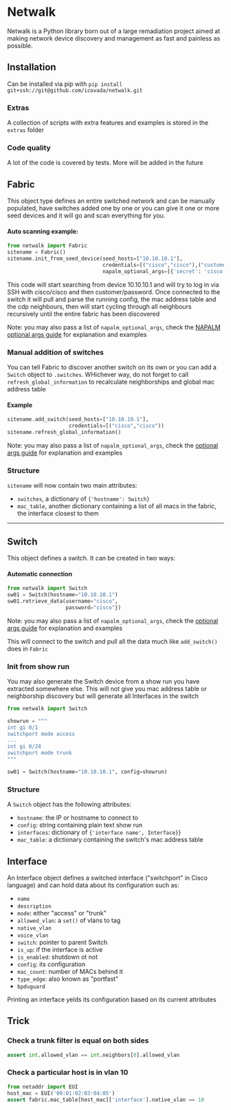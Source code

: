 # Netwalk

Netwalk is a Python library born out of a large remadiation project aimed at making network device discovery and management as fast and painless as possible.

## Installation
Can be installed via pip with `pip install git+ssh://git@github.com/icovada/netwalk.git`

### Extras
A collection of scripts with extra features and examples is stored in the `extras` folder

### Code quality
A lot of the code is covered by tests. More will be added in the future

## Fabric

This object type defines an entire switched network and can be manually populated, have switches added one by one or you can give it one or more seed devices and it will go and scan everything for you.

#### Auto scanning example:
```python
from netwalk import Fabric
sitename = Fabric()
sitename.init_from_seed_device(seed_hosts=["10.10.10.1"],
                               credentials=[("cisco","cisco"),("customer","password")]
                               napalm_optional_args=[{'secret': 'cisco'}, {'transport': 'telnet'}])
```

This code will start searching from device 10.10.10.1 and will try to log in via SSH with cisco/cisco and then customer/password.
Once connected to the switch it will pull and parse the running config, the mac address table and the cdp neighbours, then will start cycling through all neighbours recursively until the entire fabric has been discovered

Note: you may also pass a list of `napalm_optional_args`, check the [NAPALM optional args guide](https://napalm.readthedocs.io/en/latest/support/#optional-arguments) for explanation and examples

### Manual addition of switches
You can tell Fabric to discover another switch on its own or you can add a `Switch` object to `.switches`. WHichever way, do not forget to call `refresh_global_information` to recalculate neighborships and global mac address table

#### Example

```python
sitename.add_switch(seed_hosts=["10.10.10.1"],
                    credentials=[("cisco","cisco"))
sitename.refresh_global_information()
```
Note: you may also pass a list of `napalm_optional_args`, check the [optional args guide](https://napalm.readthedocs.io/en/latest/support/#optional-arguments) for explanation and examples
### Structure

`sitename` will now contain two main attributes:
* `switches`, a dictionary of `{'hostname': Switch}`
* `mac_table`, another dictionary containing a list of all macs in the fabric, the interface closest to them


--------------

## Switch
This object defines a switch. It can be created in two ways:

#### Automatic connection
``` python
from netwalk import Switch
sw01 = Switch(hostname="10.10.10.1")
sw01.retrieve_data(username="cisco",
                   password="cisco"})
```
Note: you may also pass a list of `napalm_optional_args`, check the [optional args guide](https://napalm.readthedocs.io/en/latest/support/#optional-arguments) for explanation and examples

This will connect to the switch and pull all the data much like `add_switch()` does in `Fabric`

### Init from show run
You may also generate the Switch device from a show run you have extracted somewhere else. This will not give you mac address table or neighborship discovery but will generate all Interfaces in the switch

``` python
from netwalk import Switch

showrun = """
int gi 0/1
switchport mode access
...
int gi 0/24
switchport mode trunk
"""

sw01 = Switch(hostname="10.10.10.1", config=showrun)
```

### Structure
A `Switch` object has the following attributes:
* `hostname`: the IP or hostname to connect to
* `config`: string containing plain text show run
* `interfaces`: dictionary of `{'interface name', Interface}`}
* `mac_table`: a dictionary containing the switch's mac address table 


## Interface
An Interface object defines a switched interface ("switchport" in Cisco language) and can hold data about its configuration such as:

 * `name`
 * `description`
 * `mode`: either "access" or "trunk"
 * `allowed_vlan`: a `set()` of vlans to tag
 * `native_vlan`
 * `voice_vlan`
 * `switch`: pointer to parent Switch
 * `is_up`: if the interface is active 
 * `is_enabled`: shutdown ot not
 * `config`: its configuration
 * `mac_count`: number of MACs behind it
 * `type_edge`: also known as "portfast"
 * `bpduguard`

Printing an interface yelds its configuration based on its current attributes

## Trick

### Check a trunk filter is equal on both sides
```python
assert int.allowed_vlan == int.neighbors[0].allowed_vlan
```

### Check a particular host is in vlan 10
```python
from netaddr import EUI
host_mac = EUI('00:01:02:03:04:05')
assert fabric.mac_table[host_mac]['interface'].native_vlan == 10
```
